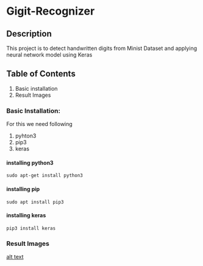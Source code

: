 # Gigit-Recognizer

## Description
This project is to detect handwritten digits from Minist Dataset and applying neural network model using Keras
## Table of Contents
  1. Basic installation
  2. Result Images
### Basic Installation:
For this we need following
  1. pyhton3
  2. pip3
  3. keras
 #### installing python3
 ```
 sudo apt-get install python3
 ```
 #### installing pip
 ```
 sudo apt install pip3
 ```
 #### installing keras
 ```
 pip3 install keras
 ```
 
 ### Result Images
  [alt text](r1.png)  
